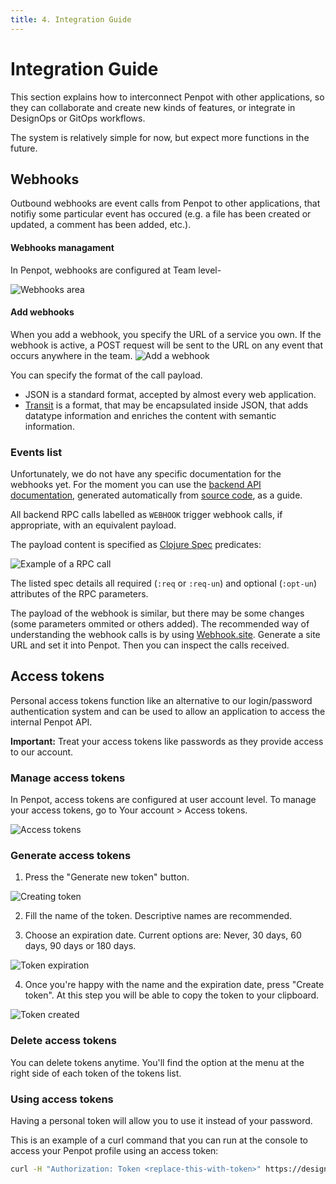 ```yaml
---
title: 4. Integration Guide
---
```


# Integration Guide

This section explains how to interconnect Penpot with other applications, so
they can collaborate and create new kinds of features, or integrate in DesignOps
or GitOps workflows.

The system is relatively simple for now, but expect more functions in the future.

## Webhooks

Outbound webhooks are event calls from Penpot to other applications, that
notifiy some particular event has occured (e.g. a file has been created or
updated, a comment has been added, etc.).

#### Webhooks managament
In Penpot, webhooks are configured at Team level-

![Webhooks area](/img/tech-guide/webhooks.png)

#### Add webhooks
When you add a webhook, you specify the URL of a service you own. If the webhook
is active, a POST request will be sent to the URL on any event that occurs anywhere
in the team.
![Add a webhook](/img/tech-guide/add-webhook.png)

You can specify the format of the call payload.

* JSON is a standard format, accepted by almost every web application.
* <a href="https://github.com/cognitect/transit-format" target="_blank">Transit</a>
is a format, that may be encapsulated inside JSON, that adds datatype
information and enriches the content with semantic information.

### Events list

Unfortunately, we do not have any specific documentation for the webhooks yet.
For the moment you can use the <a href="https://design.penpot.app/api/_doc"
target="_blank">backend API documentation</a>, generated automatically from <a
href="https://github.com/penpot/penpot/tree/main/backend/src/app/rpc"
target="_blank">source code</a>, as a guide.

All backend RPC calls labelled as `WEBHOOK` trigger webhook calls, if
appropriate, with an equivalent payload.

The payload content is specified as <a href="https://clojure.org/guides/spec"
target="_blank">Clojure Spec</a> predicates:

![Example of a RPC call](/img/tech-guide/webhook-call.png)

The listed spec details all required (`:req` or `:req-un`) and optional
(`:opt-un`) attributes of the RPC parameters.

The payload of the webhook is similar, but there may be some changes (some
parameters ommited or others added). The recommended way of understanding the
webhook calls is by using <a href="https://webhook.site/" target="_blank">Webhook.site</a>.
Generate a site URL and set it into Penpot. Then you can inspect the calls received.


## Access tokens

Personal access tokens function like an alternative to our login/password authentication system and can be used to allow an application to access the internal Penpot API.

<p class="advice"><strong>Important:</strong> Treat your access tokens like passwords as they provide access to our account.</p> 

### Manage access tokens
In Penpot, access tokens are configured at user account level. To manage your access tokens, go to Your account > Access tokens.

![Access tokens](/img/tech-guide/access-tokens.png)

### Generate access tokens

1. Press the "Generate new token" button.

![Creating token](/img/tech-guide/access-tokens-create-1.png)

2. Fill the name of the token. Descriptive names are recommended.

3. Choose an expiration date. Current options are: Never, 30 days, 60 days, 90 days or 180 days.

![Token expiration](/img/tech-guide/access-tokens-create-2.png)

4. Once you're happy with the name and the expiration date, press "Create token". At this step you will be able to copy the token to your clipboard.

![Token created](/img/tech-guide/access-tokens-create-3.png)

### Delete access tokens

You can delete tokens anytime. You'll find the option at the menu at the right side of each token of the tokens list.


### Using access tokens

Having a personal token will allow you to use it instead of your password.

This is an example of a curl command that you can run at the console to access your Penpot profile using an access token:

```bash
curl -H "Authorization: Token <replace-this-with-token>" https://design.penpot.app/api/rpc/command/get-profile
```